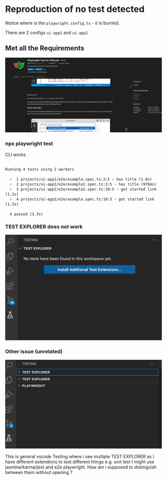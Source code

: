 # Reproduction of no test detected

Notice where is the `playwright.config.ts` - it is burried.

There are 2 configs `ui-app1` and `ui-app2`

## Met all the Requirements
![Ascreenshot showing extension - Requirements](image.png)

### npx playwright test
CLI works
```

Running 4 tests using 2 workers

  ✓  1 projects/ui-app1/e2e/example.spec.ts:3:5 › has title (1.0s)
  ✓  2 projects/ui-app2/e2e/example2.spec.ts:3:5 › has title (976ms)
  ✓  3 projects/ui-app2/e2e/example2.spec.ts:10:5 › get started link (1.2s)
  ✓  4 projects/ui-app1/e2e/example.spec.ts:10:5 › get started link (1.3s)

  4 passed (3.3s)
```

### TEST EXPLORER does not work
![No tests have been found in this worksp[ace yet.]](image-2.png)

### Other issue (unrelated)
![Can we please name the TEST EXPLORER to something specific](image-1.png)

This is general vscode Testing where i see multiple TEST EXPLORER as I have different extendions to test different things e.g. unit test I might use jasmine/karma/jest and e2e playwright. How am i supposed to distinguish between them without opening ?
